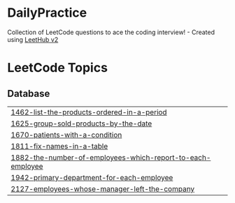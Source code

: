 # DailyPractice
Collection of LeetCode questions to ace the coding interview! - Created using [LeetHub v2](https://github.com/arunbhardwaj/LeetHub-2.0)

<!---LeetCode Topics Start-->
# LeetCode Topics
## Database
|  |
| ------- |
| [1462-list-the-products-ordered-in-a-period](https://github.com/Wonjae98/DailyPractice/tree/master/1462-list-the-products-ordered-in-a-period) |
| [1625-group-sold-products-by-the-date](https://github.com/Wonjae98/DailyPractice/tree/master/1625-group-sold-products-by-the-date) |
| [1670-patients-with-a-condition](https://github.com/Wonjae98/DailyPractice/tree/master/1670-patients-with-a-condition) |
| [1811-fix-names-in-a-table](https://github.com/Wonjae98/DailyPractice/tree/master/1811-fix-names-in-a-table) |
| [1882-the-number-of-employees-which-report-to-each-employee](https://github.com/Wonjae98/DailyPractice/tree/master/1882-the-number-of-employees-which-report-to-each-employee) |
| [1942-primary-department-for-each-employee](https://github.com/Wonjae98/DailyPractice/tree/master/1942-primary-department-for-each-employee) |
| [2127-employees-whose-manager-left-the-company](https://github.com/Wonjae98/DailyPractice/tree/master/2127-employees-whose-manager-left-the-company) |
<!---LeetCode Topics End-->